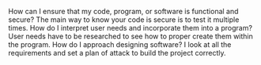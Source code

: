 How can I ensure that my code, program, or software is functional and secure? The main way to know your code is secure is to test it multiple times.
How do I interpret user needs and incorporate them into a program? User needs have to be researched to see how to proper create them within the program.
How do I approach designing software? I look at all the requirements and set a plan of attack to build the project correctly.
